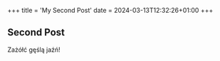 +++
title = 'My Second Post'
date = 2024-03-13T12:32:26+01:00
+++
## Second Post

Zażółć gęślą jaźń!
